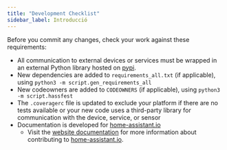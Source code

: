```yaml
---
title: "Development Checklist"
sidebar_label: Introducció
---
```



Before you commit any changes, check your work against these requirements:

- All communication to external devices or services must be wrapped in an external Python library hosted on [pypi](https://pypi.python.org/pypi).
- New dependencies are added to `requirements_all.txt` (if applicable), using `python3 -m script.gen_requirements_all`
- New codeowners are added to `CODEOWNERS` (if applicable), using `python3 -m script.hassfest`
- The `.coveragerc` file is updated to exclude your platform if there are no tests available or your new code uses a third-party library for communication with the device, service, or sensor
- Documentation is developed for [home-assistant.io](https://home-assistant.io/) 
   - Visit the [website documentation](https://www.home-assistant.io/developers/documentation/) for more information about contributing to [home-assistant.io](https://github.com/home-assistant/home-assistant.github.io).